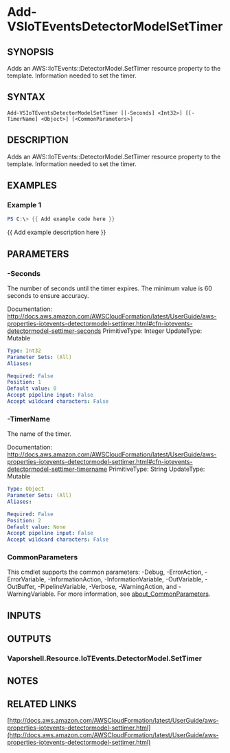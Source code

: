 # Add-VSIoTEventsDetectorModelSetTimer

## SYNOPSIS
Adds an AWS::IoTEvents::DetectorModel.SetTimer resource property to the template.
Information needed to set the timer.

## SYNTAX

```
Add-VSIoTEventsDetectorModelSetTimer [[-Seconds] <Int32>] [[-TimerName] <Object>] [<CommonParameters>]
```

## DESCRIPTION
Adds an AWS::IoTEvents::DetectorModel.SetTimer resource property to the template.
Information needed to set the timer.

## EXAMPLES

### Example 1
```powershell
PS C:\> {{ Add example code here }}
```

{{ Add example description here }}

## PARAMETERS

### -Seconds
The number of seconds until the timer expires.
The minimum value is 60 seconds to ensure accuracy.

Documentation: http://docs.aws.amazon.com/AWSCloudFormation/latest/UserGuide/aws-properties-iotevents-detectormodel-settimer.html#cfn-iotevents-detectormodel-settimer-seconds
PrimitiveType: Integer
UpdateType: Mutable

```yaml
Type: Int32
Parameter Sets: (All)
Aliases:

Required: False
Position: 1
Default value: 0
Accept pipeline input: False
Accept wildcard characters: False
```

### -TimerName
The name of the timer.

Documentation: http://docs.aws.amazon.com/AWSCloudFormation/latest/UserGuide/aws-properties-iotevents-detectormodel-settimer.html#cfn-iotevents-detectormodel-settimer-timername
PrimitiveType: String
UpdateType: Mutable

```yaml
Type: Object
Parameter Sets: (All)
Aliases:

Required: False
Position: 2
Default value: None
Accept pipeline input: False
Accept wildcard characters: False
```

### CommonParameters
This cmdlet supports the common parameters: -Debug, -ErrorAction, -ErrorVariable, -InformationAction, -InformationVariable, -OutVariable, -OutBuffer, -PipelineVariable, -Verbose, -WarningAction, and -WarningVariable. For more information, see [about_CommonParameters](http://go.microsoft.com/fwlink/?LinkID=113216).

## INPUTS

## OUTPUTS

### Vaporshell.Resource.IoTEvents.DetectorModel.SetTimer
## NOTES

## RELATED LINKS

[http://docs.aws.amazon.com/AWSCloudFormation/latest/UserGuide/aws-properties-iotevents-detectormodel-settimer.html](http://docs.aws.amazon.com/AWSCloudFormation/latest/UserGuide/aws-properties-iotevents-detectormodel-settimer.html)


